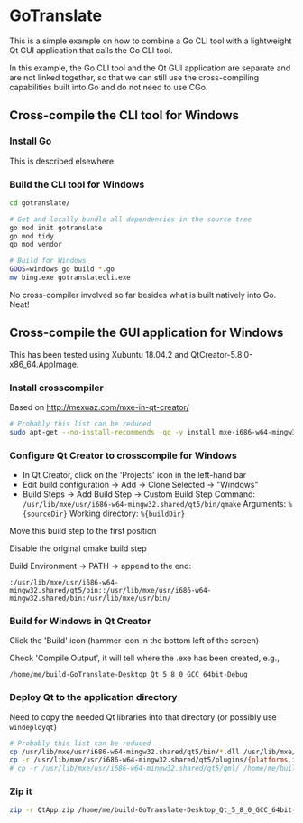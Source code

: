 # GoTranslate

This is a simple example on how to combine a Go CLI tool with a lightweight Qt GUI application that calls the Go CLI tool.

In this example, the Go CLI tool and the Qt GUI application are separate and are not linked together, so that we can still use the cross-compiling capabilities built into Go and do not need to use CGo.

## Cross-compile the CLI tool for Windows

### Install Go

This is described elsewhere.

### Build the CLI tool for Windows

```bash
cd gotranslate/

# Get and locally bundle all dependencies in the source tree
go mod init gotranslate
go mod tidy
go mod vendor

# Build for Windows
GOOS=windows go build *.go
mv bing.exe gotranslatecli.exe
```

No cross-compiler involved so far besides what is built natively into Go. Neat!

## Cross-compile the GUI application for Windows

This has been tested using Xubuntu 18.04.2 and QtCreator-5.8.0-x86_64.AppImage.

### Install crosscompiler

Based on http://mexuaz.com/mxe-in-qt-creator/

```bash
# Probably this list can be reduced
sudo apt-get --no-install-recommends -qq -y install mxe-i686-w64-mingw32.shared-qt3d mxe-i686-w64-mingw32.shared-qtactiveqt mxe-i686-w64-mingw32.shared-qtbase mxe-i686-w64-mingw32.shared-qtcanvas3d mxe-i686-w64-mingw32.shared-qtcharts mxe-i686-w64-mingw32.shared-qtconnectivity mxe-i686-w64-mingw32.shared-qtdatavis3d mxe-i686-w64-mingw32.shared-qtdeclarative mxe-i686-w64-mingw32.shared-qtgamepad mxe-i686-w64-mingw32.shared-qtgraphicaleffects mxe-i686-w64-mingw32.shared-qtimageformats mxe-i686-w64-mingw32.shared-qtlocation mxe-i686-w64-mingw32.shared-qtmultimedia mxe-i686-w64-mingw32.shared-qtofficeopenxml mxe-i686-w64-mingw32.shared-qtpurchasing mxe-i686-w64-mingw32.shared-qtquickcontrols mxe-i686-w64-mingw32.shared-qtquickcontrols2 mxe-i686-w64-mingw32.shared-qtscript mxe-i686-w64-mingw32.shared-qtscxml mxe-i686-w64-mingw32.shared-qtsensors mxe-i686-w64-mingw32.shared-qtserialbus mxe-i686-w64-mingw32.shared-qtserialport mxe-i686-w64-mingw32.shared-qtservice mxe-i686-w64-mingw32.shared-qtsvg mxe-i686-w64-mingw32.shared-qtsystems mxe-i686-w64-mingw32.shared-qttools mxe-i686-w64-mingw32.shared-qttranslations mxe-i686-w64-mingw32.shared-qtvirtualkeyboard mxe-i686-w64-mingw32.shared-qtwebchannel mxe-i686-w64-mingw32.shared-qtwebkit mxe-i686-w64-mingw32.shared-qtwebsockets mxe-i686-w64-mingw32.shared-qtwinextras mxe-i686-w64-mingw32.shared-qtxlsxwriter mxe-i686-w64-mingw32.shared-qtxmlpatterns mxe-i686-w64-mingw32.make
```

### Configure Qt Creator to crosscompile for Windows

* In Qt Creator, click on the 'Projects' icon in the left-hand bar
* Edit build configuration -> Add -> Clone Selected -> "Windows"
* Build Steps -> Add Build Step -> Custom Build Step
Command: `/usr/lib/mxe/usr/i686-w64-mingw32.shared/qt5/bin/qmake`
Arguments: `%{sourceDir}`
Working directory: `%{buildDir}`

Move this build step to the first position

Disable the original qmake build step

Build Environment -> PATH -> append to the end:

`:/usr/lib/mxe/usr/i686-w64-mingw32.shared/qt5/bin::/usr/lib/mxe/usr/i686-w64-mingw32.shared/bin:/usr/lib/mxe/usr/bin/`

### Build for Windows in Qt Creator

Click the 'Build' icon (hammer icon in the bottom left of the screen)

Check 'Compile Output', it will tell where the .exe has been created, e.g.,

`/home/me/build-GoTranslate-Desktop_Qt_5_8_0_GCC_64bit-Debug`

### Deploy Qt to the application directory

Need to copy the needed Qt libraries into that directory (or possibly use `windeployqt`)


```bash
# Probably this list can be reduced
cp /usr/lib/mxe/usr/i686-w64-mingw32.shared/qt5/bin/*.dll /usr/lib/mxe/usr/i686-w64-mingw32.shared/bin/*.dll /home/me/build-GoTranslate-Desktop_Qt_5_8_0_GCC_64bit-Debug/release/
cp -r /usr/lib/mxe/usr/i686-w64-mingw32.shared/qt5/plugins/{platforms,imageformats,styles} /home/me/build-GoTranslate-Desktop_Qt_5_8_0_GCC_64bit-Debug/release/
# cp -r /usr/lib/mxe/usr/i686-w64-mingw32.shared/qt5/qml/ /home/me/build-GoTranslate-Desktop_Qt_5_8_0_GCC_64bit-Debug/release/ # If Qml was used
```

### Zip it

```bash
zip -r QtApp.zip /home/me/build-GoTranslate-Desktop_Qt_5_8_0_GCC_64bit-Debug/release
```